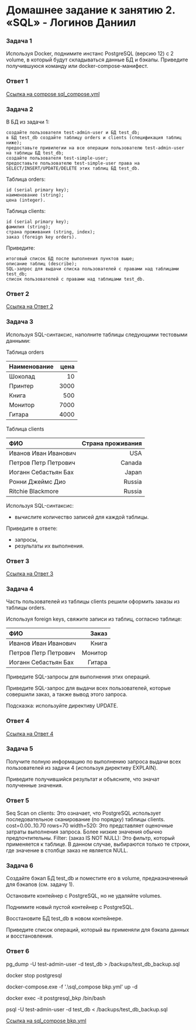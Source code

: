 # Домашнее задание к занятию 2. «SQL» - Логинов Даниил

### Задача 1

Используя Docker, поднимите инстанс PostgreSQL (версию 12) c 2 volume, в который будут складываться данные БД и бэкапы.
Приведите получившуюся команду или docker-compose-манифест.


### Ответ 1

[Ссылка на compose sql_compose.yml](https://github.com/Loginochka/bd-dev/blob/main/bd-dev-2/media/sql_compose.yml)

### Задача 2

В БД из задачи 1:

    создайте пользователя test-admin-user и БД test_db;
    в БД test_db создайте таблицу orders и clients (спeцификация таблиц ниже);
    предоставьте привилегии на все операции пользователю test-admin-user на таблицы БД test_db;
    создайте пользователя test-simple-user;
    предоставьте пользователю test-simple-user права на SELECT/INSERT/UPDATE/DELETE этих таблиц БД test_db.

Таблица orders:

    id (serial primary key);
    наименование (string);
    цена (integer).

Таблица clients:

    id (serial primary key);
    фамилия (string);
    страна проживания (string, index);
    заказ (foreign key orders).

Приведите:

    итоговый список БД после выполнения пунктов выше;
    описание таблиц (describe);
    SQL-запрос для выдачи списка пользователей с правами над таблицами test_db;
    список пользователей с правами над таблицами test_db.

### Ответ 2

[Ссылка на Ответ 2](https://github.com/Loginochka/bd-dev/blob/main/bd-dev-2/media/job_2.png)

### Задача 3

Используя SQL-синтаксис, наполните таблицы следующими тестовыми данными:

Таблица 		orders

| Наименование | цена |
| :----------- | ---: |
| Шоколад 	   | 10   |
| Принтер 	   | 3000 |
| Книга 	   | 500  |
| Монитор 	   | 7000 |
| Гитара 	   | 4000 |

Таблица clients

| ФИО 				   | Страна проживания |
| :------------------- | ----------------: |
| Иванов Иван Иванович | USA         	   |
| Петров Петр Петрович | Canada			   |
| Иоганн Себастьян Бах | Japan             |
| Ронни Джеймс Дио 	   | Russia            |
| Ritchie Blackmore    | Russia            |

Используя SQL-синтаксис:
* вычислите количество записей для каждой таблицы.

Приведите в ответе:
- запросы,
- результаты их выполнения.

### Ответ 3

[Ссылка на Ответ 3](https://github.com/Loginochka/bd-dev/blob/main/bd-dev-2/media/job_3.png)

### Задача 4

Часть пользователей из таблицы clients решили оформить заказы из таблицы orders.

Используя foreign keys, свяжите записи из таблиц, согласно таблице:

| ФИО 				    | Заказ    |
| :-------------------- | -------: | 
| Иванов Иван Иванович  | Книга    |
| Петров Петр Петрович  | Монитор  |
| Иоганн Себастьян Бах  | Гитара   |

Приведите SQL-запросы для выполнения этих операций.

Приведите SQL-запрос для выдачи всех пользователей, которые совершили заказ, а также вывод этого запроса.

Подсказка: используйте директиву UPDATE.

### Ответ 4

[Ссылка на Ответ 4](https://github.com/Loginochka/bd-dev/blob/main/bd-dev-2/media/job_4.png)

### Задача 5

Получите полную информацию по выполнению запроса выдачи всех пользователей из задачи 4 (используя директиву EXPLAIN).

Приведите получившийся результат и объясните, что значат полученные значения.

### Ответ 5

Seq Scan on clients: Это означает, что PostgreSQL использует последовательное сканирование (по порядку) таблицы clients.
cost=0.00..10.70 rows=70 width=520: Это представляет оценочные затраты выполнения запроса. Более низкие значения обычно предпочтительны.
Filter: (заказ IS NOT NULL): Это фильтр, который применяется к таблице. В данном случае, выбираются только те строки, где значение в столбце заказ не является NULL.

### Задача 6

Создайте бэкап БД test_db и поместите его в volume, предназначенный для бэкапов (см. задачу 1).

Остановите контейнер с PostgreSQL, но не удаляйте volumes.

Поднимите новый пустой контейнер с PostgreSQL.

Восстановите БД test_db в новом контейнере.

Приведите список операций, который вы применяли для бэкапа данных и восстановления.

### Ответ 6

pg_dump -U test-admin-user -d test_db > /backups/test_db_backup.sql

docker stop postgresql

docker-compose.exe -f '.\sql_compose bkp.yml' up -d 

docker exec -it postgresql_bkp /bin/bash

psql -U test-admin-user -d test_db < /backups/test_db_backup.sql


[Ссылка на sql_compose bkp.yml](https://github.com/Loginochka/bd-dev/blob/main/bd-dev-2/media/sql_compose%20bkp.yml)